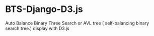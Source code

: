 # BTS-Django-D3.js
Auto Balance Binary Three Search or AVL tree  ( self-balancing binary search tree.) display with D3.js
